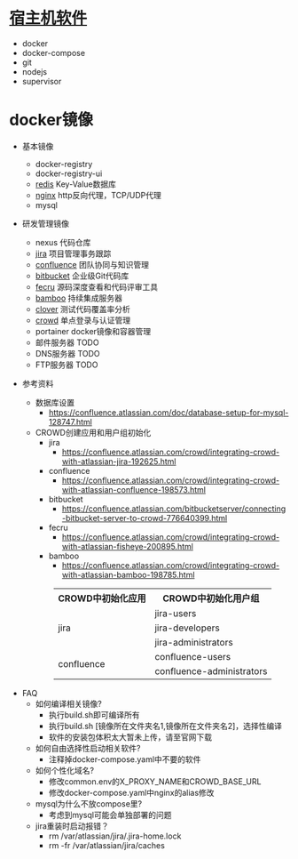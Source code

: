 # [宿主机软件](install.sh)
* docker
* docker-compose
* git
* nodejs
* supervisor

# docker镜像
* 基本镜像
    * docker-registry
    * docker-registry-ui
    * [redis](./software/redis) Key-Value数据库
    * [nginx](./software/nginx) http反向代理，TCP/UDP代理
    * mysql
* 研发管理镜像
    * nexus 代码仓库
    * [jira](./software/jira) 项目管理事务跟踪
    * [confluence](./software/confluence) 团队协同与知识管理
    * [bitbucket](./software/bitbucket) 企业级Git代码库
    * [fecru](./software/fecru) 源码深度查看和代码评审工具
    * [bamboo](./software/bamboo) 持续集成服务器
    * [clover](./software/clover) 测试代码覆盖率分析
    * [crowd](./software/crowd) 单点登录与认证管理
    * portainer docker镜像和容器管理
    * 邮件服务器 TODO
    * DNS服务器 TODO
    * FTP服务器 TODO
    
* 参考资料
    * 数据库设置
        * https://confluence.atlassian.com/doc/database-setup-for-mysql-128747.html
    * CROWD创建应用和用户组初始化
        * jira
            * https://confluence.atlassian.com/crowd/integrating-crowd-with-atlassian-jira-192625.html
        * confluence
            * https://confluence.atlassian.com/crowd/integrating-crowd-with-atlassian-confluence-198573.html
        * bitbucket
            * https://confluence.atlassian.com/bitbucketserver/connecting-bitbucket-server-to-crowd-776640399.html
        * fecru
            * https://confluence.atlassian.com/crowd/integrating-crowd-with-atlassian-fisheye-200895.html
        * bamboo
            * https://confluence.atlassian.com/crowd/integrating-crowd-with-atlassian-bamboo-198785.html


<table style="margin-left:80px">
	<tr><th>CROWD中初始化应用</th><th>CROWD中初始化用户组</th></tr>
	<tr><td rowspan="3">jira</td><td>jira-users</td></tr>
	<tr><td>jira-developers</td></tr>
	<tr><td>jira-administrators</td></tr>
	<tr><td rowspan="2">confluence</td><td>confluence-users</td></tr>
	<tr><td>confluence-administrators</td></tr>
</table>      
 
* FAQ
    * 如何编译相关镜像?
        * 执行build.sh即可编译所有
        * 执行build.sh \[镜像所在文件夹名1,镜像所在文件夹名2\]，选择性编译
        * 软件的安装包体积太大暂未上传，请至官网下载
    * 如何自由选择性启动相关软件?
        * 注释掉docker-compose.yaml中不要的软件
    * 如何个性化域名?
        * 修改common.env的X_PROXY_NAME和CROWD_BASE_URL
        * 修改docker-compose.yaml中nginx的alias修改
    * mysql为什么不放compose里?
        * 考虑到mysql可能会单独部署的问题
    * jira重装时启动报错？
        * rm /var/atlassian/jira/.jira-home.lock
        * rm -fr /var/atlassian/jira/caches
        
        
